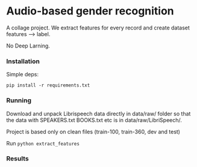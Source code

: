 # Audio-based gender recognition

A collage project. We extract features for every record and create dataset features --> label. 

No Deep Larning.


### Installation

Simple deps:

`pip install -r requirements.txt`

### Running

Download and unpack Librispeech data directly in data/raw/ folder so that the data with SPEAKERS.txt BOOKS.txt etc is in 
data/raw/LibriSpeech/.

Project is based only on clean files (train-100, train-360, dev and test)

Run
`python extract_features`

### Results

